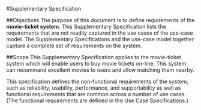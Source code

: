 #Supplementary Specification

##Objectives
The purpose of this document is to define requirements of the __movie-ticket system__. This Supplementary Specification lists the requirements that are not readily captured in the use cases of the use-case model. The Supplementary Specifications and the use-case model together capture a complete set of requirements on the system.

##Scope
This Supplementary Specification applies to the movie-ticket system which will enable users to buy movie tickets on-line. This system can recommand excellent movies to users and allow matching them nearby.

This specification defines the non-functional requirements of the system; such as reliability, usability, performance, and supportability as well as functional requirements that are common across a number of use cases. (The functional requirements are defined in the Use Case Specifications.)


